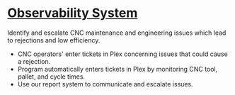 # **[Observability System](https://www.ibm.com/blog/kubernetes-observability/)**

Identify and escalate CNC maintenance and engineering issues which lead to rejections and low efficiency.

- CNC operators' enter tickets in Plex concerning issues that could cause a rejection.
- Program automatically enters tickets in Plex by monitoring CNC tool, pallet, and cycle times.
- Use our report system to communicate and escalate issues.